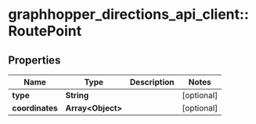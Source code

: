 # graphhopper_directions_api_client::RoutePoint

## Properties
Name | Type | Description | Notes
------------ | ------------- | ------------- | -------------
**type** | **String** |  | [optional] 
**coordinates** | **Array&lt;Object&gt;** |  | [optional] 


